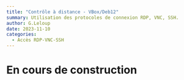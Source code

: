 ```yaml
---
title: "Contrôle à distance - VBox/Deb12"
summary: Utilisation des protocoles de connexion RDP, VNC, SSH.
author: G.Leloup
date: 2023-11-10
categories: 
  - Accès RDP-VNC-SSH
---
```


# En cours de construction

